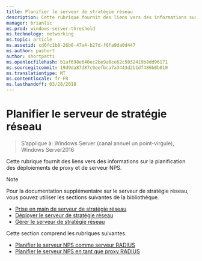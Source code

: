 ```yaml
---
title: Planifier le serveur de stratégie réseau
description: Cette rubrique fournit des liens vers des informations sur la planification du déploiement de serveur RADIUS de serveur de stratégie réseau planification dans Windows Server 2016.
manager: brianlic
ms.prod: windows-server-threshold
ms.technology: networking
ms.topic: article
ms.assetid: cd6fc1b8-26b0-47a4-b27d-f6fa9da0d447
ms.author: pashort
author: shortpatti
ms.openlocfilehash: b1af698e640ec2be9a6ce62c5032419b8dd96171
ms.sourcegitcommit: 19d9da87d87c9eefbca7a3443d2b1df486b0b010
ms.translationtype: MT
ms.contentlocale: fr-FR
ms.lasthandoff: 03/28/2018
---
```

# <a name="plan-network-policy-server"></a>Planifier le serveur de stratégie réseau

>S’applique à: Windows Server (canal annuel un point-virgule), Windows Server2016

Cette rubrique fournit des liens vers des informations sur la planification des déploiements de proxy et de serveur NPS.

>[!NOTE]
>Pour la documentation supplémentaire sur le serveur de stratégie réseau, vous pouvez utiliser les sections suivantes de la bibliothèque. 
> - [Prise en main de serveur de stratégie réseau](nps-getstart-top.md)
> - [Déployer le serveur de stratégie réseau](nps-deploy.md)
> - [Gérer le serveur de stratégie réseau](nps-manage-top.md)

Cette section comprend les rubriques suivantes.

- [Planifier le serveur NPS comme serveur RADIUS](nps-plan-server.md)
- [Planifier le serveur NPS en tant que proxy RADIUS](nps-plan-proxy.md)
